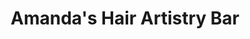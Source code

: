 ---
title: "Amanda's Hair Artistry Bar"
url: /toronto/amandas-hair-artistry-bar/
shop: hairdresser
---